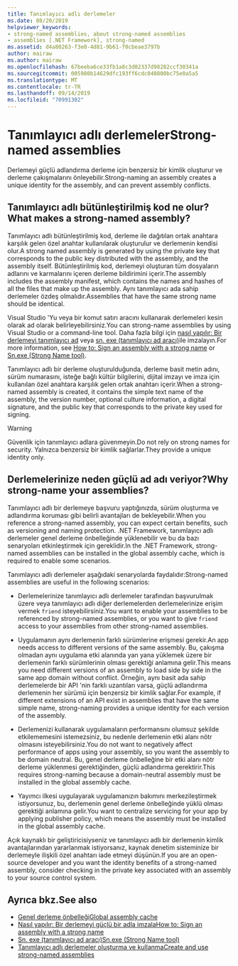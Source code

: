 ```yaml
---
title: Tanımlayıcı adlı derlemeler
ms.date: 08/20/2019
helpviewer_keywords:
- strong-named assemblies, about strong-named assemblies
- assemblies [.NET Framework], strong-named
ms.assetid: d4a80263-f3e0-4d81-9b61-f0cbeae3797b
author: mairaw
ms.author: mairaw
ms.openlocfilehash: 67beeba6ce33fb1a8c3d02337d98282ccf30341a
ms.sourcegitcommit: 005980b14629dfc193ff6cdc040800bc75e0a5a5
ms.translationtype: MT
ms.contentlocale: tr-TR
ms.lasthandoff: 09/14/2019
ms.locfileid: "70991302"
---
```

# <a name="strong-named-assemblies"></a><span data-ttu-id="e9438-102">Tanımlayıcı adlı derlemeler</span><span class="sxs-lookup"><span data-stu-id="e9438-102">Strong-named assemblies</span></span>

<span data-ttu-id="e9438-103">Derlemeyi güçlü adlandırma derleme için benzersiz bir kimlik oluşturur ve derleme çakışmalarını önleyebilir.</span><span class="sxs-lookup"><span data-stu-id="e9438-103">Strong-naming an assembly creates a unique identity for the assembly, and can prevent assembly conflicts.</span></span>

## <a name="what-makes-a-strong-named-assembly"></a><span data-ttu-id="e9438-104">Tanımlayıcı adlı bütünleştirilmiş kod ne olur?</span><span class="sxs-lookup"><span data-stu-id="e9438-104">What makes a strong-named assembly?</span></span>

<span data-ttu-id="e9438-105">Tanımlayıcı adlı bütünleştirilmiş kod, derleme ile dağıtılan ortak anahtara karşılık gelen özel anahtar kullanılarak oluşturulur ve derlemenin kendisi olur.</span><span class="sxs-lookup"><span data-stu-id="e9438-105">A strong named assembly is generated by using the private key that corresponds to the public key distributed with the assembly, and the assembly itself.</span></span> <span data-ttu-id="e9438-106">Bütünleştirilmiş kod, derlemeyi oluşturan tüm dosyaların adlarını ve karmalarını içeren derleme bildirimini içerir.</span><span class="sxs-lookup"><span data-stu-id="e9438-106">The assembly includes the assembly manifest, which contains the names and hashes of all the files that make up the assembly.</span></span> <span data-ttu-id="e9438-107">Aynı tanımlayıcı ada sahip derlemeler özdeş olmalıdır.</span><span class="sxs-lookup"><span data-stu-id="e9438-107">Assemblies that have the same strong name should be identical.</span></span>

<span data-ttu-id="e9438-108">Visual Studio 'Yu veya bir komut satırı aracını kullanarak derlemeleri kesin olarak ad olarak belirleyebilirsiniz.</span><span class="sxs-lookup"><span data-stu-id="e9438-108">You can strong-name assemblies by using Visual Studio or a command-line tool.</span></span> <span data-ttu-id="e9438-109">Daha fazla bilgi için [nasıl yapılır: Bir derlemeyi tanımlayıcı ad](sign-strong-name.md) veya [sn. exe (tanımlayıcı ad aracı)](../../framework/tools/sn-exe-strong-name-tool.md)ile imzalayın.</span><span class="sxs-lookup"><span data-stu-id="e9438-109">For more information, see [How to: Sign an assembly with a strong name](sign-strong-name.md) or [Sn.exe (Strong Name tool)](../../framework/tools/sn-exe-strong-name-tool.md).</span></span>

<span data-ttu-id="e9438-110">Tanımlayıcı adlı bir derleme oluşturulduğunda, derleme basit metin adını, sürüm numarasını, isteğe bağlı kültür bilgilerini, dijital imzayı ve imza için kullanılan özel anahtara karşılık gelen ortak anahtarı içerir.</span><span class="sxs-lookup"><span data-stu-id="e9438-110">When a strong-named assembly is created, it contains the simple text name of the assembly, the version number, optional culture information, a digital signature, and the public key that corresponds to the private key used for signing.</span></span>

> [!WARNING]
> <span data-ttu-id="e9438-111">Güvenlik için tanımlayıcı adlara güvenmeyin.</span><span class="sxs-lookup"><span data-stu-id="e9438-111">Do not rely on strong names for security.</span></span> <span data-ttu-id="e9438-112">Yalnızca benzersiz bir kimlik sağlarlar.</span><span class="sxs-lookup"><span data-stu-id="e9438-112">They provide a unique identity only.</span></span>

## <a name="why-strong-name-your-assemblies"></a><span data-ttu-id="e9438-113">Derlemelerinize neden güçlü ad adı veriyor?</span><span class="sxs-lookup"><span data-stu-id="e9438-113">Why strong-name your assemblies?</span></span>

<span data-ttu-id="e9438-114">Tanımlayıcı adlı bir derlemeye başvuru yaptığınızda, sürüm oluşturma ve adlandırma koruması gibi belirli avantajları de bekleyebilir.</span><span class="sxs-lookup"><span data-stu-id="e9438-114">When you reference a strong-named assembly, you can expect certain benefits, such as versioning and naming protection.</span></span> <span data-ttu-id="e9438-115">.NET Framework, tanımlayıcı adlı derlemeler genel derleme önbelleğinde yüklenebilir ve bu da bazı senaryoları etkinleştirmek için gereklidir.</span><span class="sxs-lookup"><span data-stu-id="e9438-115">In the .NET Framework, strong-named assemblies can be installed in the global assembly cache, which is required to enable some scenarios.</span></span>

<span data-ttu-id="e9438-116">Tanımlayıcı adlı derlemeler aşağıdaki senaryolarda faydalıdır:</span><span class="sxs-lookup"><span data-stu-id="e9438-116">Strong-named assemblies are useful in the following scenarios:</span></span>

- <span data-ttu-id="e9438-117">Derlemelerinize tanımlayıcı adlı derlemeler tarafından başvurulmak üzere veya tanımlayıcı adlı diğer derlemelerden derlemelerinize erişim vermek `friend` isteyebilirsiniz.</span><span class="sxs-lookup"><span data-stu-id="e9438-117">You want to enable your assemblies to be referenced by strong-named assemblies, or you want to give `friend` access to your assemblies from other strong-named assemblies.</span></span>

- <span data-ttu-id="e9438-118">Uygulamanın aynı derlemenin farklı sürümlerine erişmesi gerekir.</span><span class="sxs-lookup"><span data-stu-id="e9438-118">An app needs access to different versions of the same assembly.</span></span> <span data-ttu-id="e9438-119">Bu, çakışma olmadan aynı uygulama etki alanında yan yana yüklemek üzere bir derlemenin farklı sürümlerinin olması gerektiği anlamına gelir.</span><span class="sxs-lookup"><span data-stu-id="e9438-119">This means  you need different versions of an assembly to load side by side in the same app domain without conflict.</span></span> <span data-ttu-id="e9438-120">Örneğin, aynı basit ada sahip derlemelerde bir API 'nin farklı uzantıları varsa, güçlü adlandırma derlemenin her sürümü için benzersiz bir kimlik sağlar.</span><span class="sxs-lookup"><span data-stu-id="e9438-120">For example, if different extensions of an API exist in assemblies that have the same simple name, strong-naming provides a unique identity for each version of the assembly.</span></span>

- <span data-ttu-id="e9438-121">Derlemenizi kullanarak uygulamaların performansını olumsuz şekilde etkilememesini istemezsiniz, bu nedenle derlemenin etki alanı nötr olmasını isteyebilirsiniz.</span><span class="sxs-lookup"><span data-stu-id="e9438-121">You do not want to negatively affect performance of apps using your assembly, so you want the assembly to be domain neutral.</span></span> <span data-ttu-id="e9438-122">Bu, genel derleme önbelleğine bir etki alanı nötr derleme yüklenmesi gerektiğinden, güçlü adlandırma gerektirir.</span><span class="sxs-lookup"><span data-stu-id="e9438-122">This requires strong-naming because a domain-neutral assembly must be installed in the global assembly cache.</span></span>

- <span data-ttu-id="e9438-123">Yayımcı ilkesi uygulayarak uygulamanızın bakımını merkezileştirmek istiyorsunuz, bu, derlemenin genel derleme önbelleğinde yüklü olması gerektiği anlamına gelir.</span><span class="sxs-lookup"><span data-stu-id="e9438-123">You want to centralize servicing for your app by applying publisher policy, which means the assembly must be installed in the global assembly cache.</span></span>

<span data-ttu-id="e9438-124">Açık kaynaklı bir geliştiricisiyseniz ve tanımlayıcı adlı bir derlemenin kimlik avantajlarından yararlanmak istiyorsanız, kaynak denetim sisteminize bir derlemeyle ilişkili özel anahtarı iade etmeyi düşünün.</span><span class="sxs-lookup"><span data-stu-id="e9438-124">If you are an open-source developer and you want the identity benefits of a strong-named assembly, consider checking in the private key associated with an assembly to your source control system.</span></span>

## <a name="see-also"></a><span data-ttu-id="e9438-125">Ayrıca bkz.</span><span class="sxs-lookup"><span data-stu-id="e9438-125">See also</span></span>

- [<span data-ttu-id="e9438-126">Genel derleme önbelleği</span><span class="sxs-lookup"><span data-stu-id="e9438-126">Global assembly cache</span></span>](../../framework/app-domains/gac.md)
- [<span data-ttu-id="e9438-127">Nasıl yapılır: Bir derlemeyi güçlü bir adla imzala</span><span class="sxs-lookup"><span data-stu-id="e9438-127">How to: Sign an assembly with a strong name</span></span>](sign-strong-name.md)
- [<span data-ttu-id="e9438-128">Sn. exe (tanımlayıcı ad aracı)</span><span class="sxs-lookup"><span data-stu-id="e9438-128">Sn.exe (Strong Name tool)</span></span>](../../framework/tools/sn-exe-strong-name-tool.md)
- [<span data-ttu-id="e9438-129">Tanımlayıcı adlı derlemeler oluşturma ve kullanma</span><span class="sxs-lookup"><span data-stu-id="e9438-129">Create and use strong-named assemblies</span></span>](create-use-strong-named.md)
